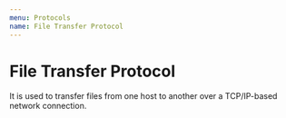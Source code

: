 ```yaml
---
menu: Protocols
name: File Transfer Protocol
---
```


# File Transfer Protocol

It is used to transfer files from one host to another over a TCP/IP-based network connection.
